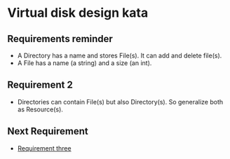 # Virtual disk design kata
## Requirements reminder
* A Directory has a name and stores File(s). It can add and delete file(s).
* A File has a name (a string) and a size (an int).

## Requirement 2
* Directories can contain File(s) but also Directory(s). So generalize both as Resource(s).

## Next Requirement
* [Requirement three](../requirement-3/README.md)
